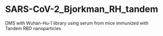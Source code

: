 # SARS-CoV-2_Bjorkman_RH_tandem
DMS with Wuhan-Hu-1 library using serum from mice immunized with Tandem RBD nanoparticles
